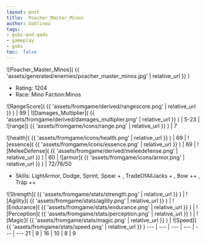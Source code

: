```yaml
---
layout: post
title:  Poacher_Master_Minos
author: Goblinou
tags:
- gobs-and-gods
- gameplay
- gobs
toc:  false
---
```


![Poacher_Master_Minos]( {{ 'assets/generated/enemies/poacher_master_minos.jpg' | relative_url }} )
- Rating: 1204
- Race: Mino  Faction:Minos

![RangeScore]( {{ 'assets/fromgame/derived/rangescore.png' | relative_url }} ) | 99 | ![Damages_Multiplier]( {{ 'assets/fromgame/derived/damages_multiplier.png' | relative_url }} ) | 5-23 | ![range]( {{ 'assets/fromgame/icons/range.png' | relative_url }} ) | 7


![health]( {{ 'assets/fromgame/icons/health.png' | relative_url }} ) | 69 | ![essence]( {{ 'assets/fromgame/icons/essence.png' | relative_url }} ) | 69 | ![MeleeDefense]( {{ 'assets/fromgame/derived/meleedefense.png' | relative_url }} ) | 60 | ![armor]( {{ 'assets/fromgame/icons/armor.png' | relative_url }} ) | 72/78/50

* Skills: LightArmor, Dodge, Sprint, Spear + , TradeOfAllJacks + , Bow ++ , Trap ++ 

![Strength]( {{ 'assets/fromgame/stats/strength.png' | relative_url }} ) | ![Agility]( {{ 'assets/fromgame/stats/agility.png' | relative_url }} ) | ![Endurance]( {{ 'assets/fromgame/stats/endurance.png' | relative_url }} ) | ![Perception]( {{ 'assets/fromgame/stats/perception.png' | relative_url }} ) | ![Magic]( {{ 'assets/fromgame/stats/magic.png' | relative_url }} ) | ![Speed]( {{ 'assets/fromgame/stats/speed.png' | relative_url }} )
--- | --- | --- | --- | --- | ---
21 | 9 | 16 | 10 | 8 | 9

